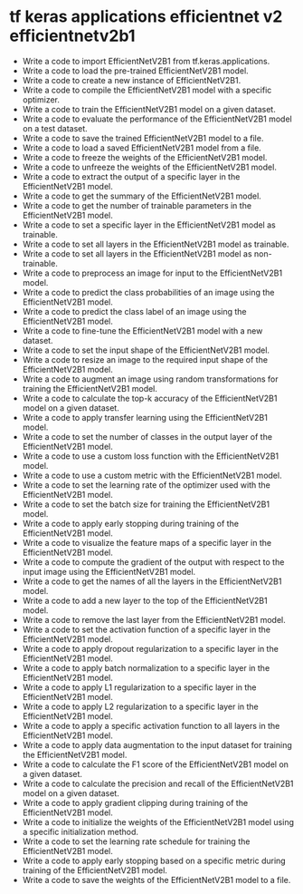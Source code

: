 # tf keras applications efficientnet v2 efficientnetv2b1

- Write a code to import EfficientNetV2B1 from tf.keras.applications.
- Write a code to load the pre-trained EfficientNetV2B1 model.
- Write a code to create a new instance of EfficientNetV2B1.
- Write a code to compile the EfficientNetV2B1 model with a specific optimizer.
- Write a code to train the EfficientNetV2B1 model on a given dataset.
- Write a code to evaluate the performance of the EfficientNetV2B1 model on a test dataset.
- Write a code to save the trained EfficientNetV2B1 model to a file.
- Write a code to load a saved EfficientNetV2B1 model from a file.
- Write a code to freeze the weights of the EfficientNetV2B1 model.
- Write a code to unfreeze the weights of the EfficientNetV2B1 model.
- Write a code to extract the output of a specific layer in the EfficientNetV2B1 model.
- Write a code to get the summary of the EfficientNetV2B1 model.
- Write a code to get the number of trainable parameters in the EfficientNetV2B1 model.
- Write a code to set a specific layer in the EfficientNetV2B1 model as trainable.
- Write a code to set all layers in the EfficientNetV2B1 model as trainable.
- Write a code to set all layers in the EfficientNetV2B1 model as non-trainable.
- Write a code to preprocess an image for input to the EfficientNetV2B1 model.
- Write a code to predict the class probabilities of an image using the EfficientNetV2B1 model.
- Write a code to predict the class label of an image using the EfficientNetV2B1 model.
- Write a code to fine-tune the EfficientNetV2B1 model with a new dataset.
- Write a code to set the input shape of the EfficientNetV2B1 model.
- Write a code to resize an image to the required input shape of the EfficientNetV2B1 model.
- Write a code to augment an image using random transformations for training the EfficientNetV2B1 model.
- Write a code to calculate the top-k accuracy of the EfficientNetV2B1 model on a given dataset.
- Write a code to apply transfer learning using the EfficientNetV2B1 model.
- Write a code to set the number of classes in the output layer of the EfficientNetV2B1 model.
- Write a code to use a custom loss function with the EfficientNetV2B1 model.
- Write a code to use a custom metric with the EfficientNetV2B1 model.
- Write a code to set the learning rate of the optimizer used with the EfficientNetV2B1 model.
- Write a code to set the batch size for training the EfficientNetV2B1 model.
- Write a code to apply early stopping during training of the EfficientNetV2B1 model.
- Write a code to visualize the feature maps of a specific layer in the EfficientNetV2B1 model.
- Write a code to compute the gradient of the output with respect to the input image using the EfficientNetV2B1 model.
- Write a code to get the names of all the layers in the EfficientNetV2B1 model.
- Write a code to add a new layer to the top of the EfficientNetV2B1 model.
- Write a code to remove the last layer from the EfficientNetV2B1 model.
- Write a code to set the activation function of a specific layer in the EfficientNetV2B1 model.
- Write a code to apply dropout regularization to a specific layer in the EfficientNetV2B1 model.
- Write a code to apply batch normalization to a specific layer in the EfficientNetV2B1 model.
- Write a code to apply L1 regularization to a specific layer in the EfficientNetV2B1 model.
- Write a code to apply L2 regularization to a specific layer in the EfficientNetV2B1 model.
- Write a code to apply a specific activation function to all layers in the EfficientNetV2B1 model.
- Write a code to apply data augmentation to the input dataset for training the EfficientNetV2B1 model.
- Write a code to calculate the F1 score of the EfficientNetV2B1 model on a given dataset.
- Write a code to calculate the precision and recall of the EfficientNetV2B1 model on a given dataset.
- Write a code to apply gradient clipping during training of the EfficientNetV2B1 model.
- Write a code to initialize the weights of the EfficientNetV2B1 model using a specific initialization method.
- Write a code to set the learning rate schedule for training the EfficientNetV2B1 model.
- Write a code to apply early stopping based on a specific metric during training of the EfficientNetV2B1 model.
- Write a code to save the weights of the EfficientNetV2B1 model to a file.